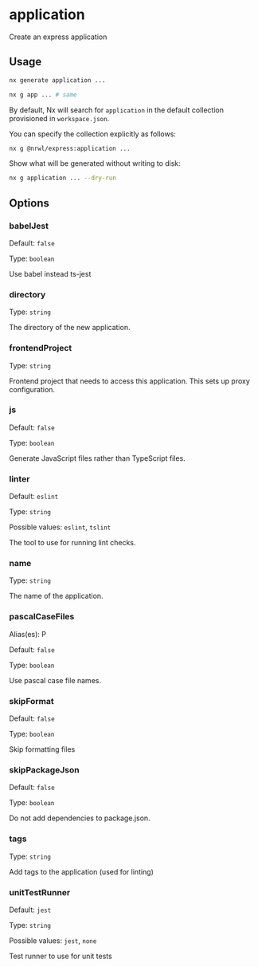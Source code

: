 # application

Create an express application

## Usage

```bash
nx generate application ...
```

```bash
nx g app ... # same
```

By default, Nx will search for `application` in the default collection provisioned in `workspace.json`.

You can specify the collection explicitly as follows:

```bash
nx g @nrwl/express:application ...
```

Show what will be generated without writing to disk:

```bash
nx g application ... --dry-run
```

## Options

### babelJest

Default: `false`

Type: `boolean`

Use babel instead ts-jest

### directory

Type: `string`

The directory of the new application.

### frontendProject

Type: `string`

Frontend project that needs to access this application. This sets up proxy configuration.

### js

Default: `false`

Type: `boolean`

Generate JavaScript files rather than TypeScript files.

### linter

Default: `eslint`

Type: `string`

Possible values: `eslint`, `tslint`

The tool to use for running lint checks.

### name

Type: `string`

The name of the application.

### pascalCaseFiles

Alias(es): P

Default: `false`

Type: `boolean`

Use pascal case file names.

### skipFormat

Default: `false`

Type: `boolean`

Skip formatting files

### skipPackageJson

Default: `false`

Type: `boolean`

Do not add dependencies to package.json.

### tags

Type: `string`

Add tags to the application (used for linting)

### unitTestRunner

Default: `jest`

Type: `string`

Possible values: `jest`, `none`

Test runner to use for unit tests
